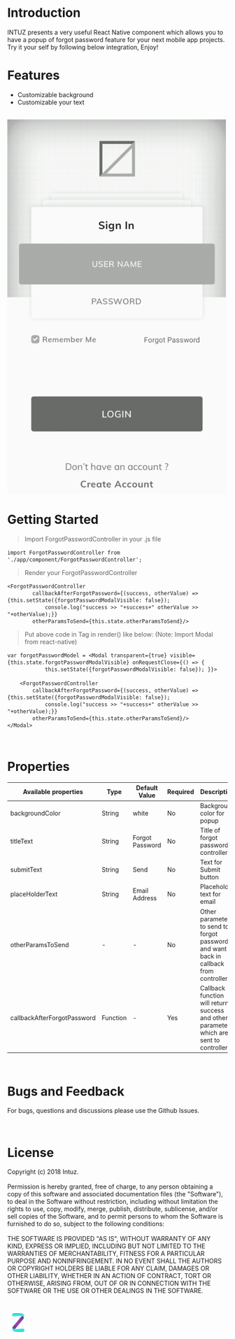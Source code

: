 <h1>Introduction</h1>
INTUZ presents a very useful React Native component which allows you to have a popup of forgot password feature for your next mobile app projects. Try it your self by following below integration, Enjoy!

<br>
<h1>Features</h1>

- Customizable background
- Customizable your text
 

<br>
<img src="Screenshots/forgot_password_gif.gif" width=500 alt="Screenshots/forgot_password.jpeg">

<h1>Getting Started</h1>

> Import ForgotPasswordController    in your .js file

```
import ForgotPasswordController from './app/component/ForgotPasswordController';   
```

> Render your ForgotPasswordController

```
<ForgotPasswordController 
        callbackAfterForgotPassword={(success, otherValue) => {this.setState({forgotPasswordModalVisible: false});
            console.log("success >> "+success+" otherValue >> "+otherValue);}} 
        otherParamsToSend={this.state.otherParamsToSend}/>  

```

> Put above code in <Modal> Tag in render() like below: (Note: Import Modal from react-native)

```
var forgotPasswordModel = <Modal transparent={true} visible={this.state.forgotPasswordModalVisible} onRequestClose={() => {
            this.setState({forgotPasswordModalVisible: false}); }}>
            
    <ForgotPasswordController 
        callbackAfterForgotPassword={(success, otherValue) => {this.setState({forgotPasswordModalVisible: false});
            console.log("success >> "+success+" otherValue >> "+otherValue);}} 
        otherParamsToSend={this.state.otherParamsToSend}/>        
</Modal>
```
<br>
<h1>Properties</h1>

| Available properties | Type | Default Value | Required | Description |
|--------------------------|------------------------|-------------------------------|----------|-------------------------------------------------------------------------------------------------------------------------------------------------------------------------|
| backgroundColor | String | white | No | Background color for popup |
| titleText | String  | Forgot Password | No | Title of forgot password controller |
| submitText | String | Send | No | Text for Submit button |
| placeHolderText | String | Email Address | No | Placeholder text for email |
| otherParamsToSend | - | - | No | Other parameters to send to forgot password and want it back in callback from controller |
| callbackAfterForgotPassword | Function | - | Yes | Callback function will return success and other parameters which are sent to controller |

<br>
<h1>Bugs and Feedback</h1>

For bugs, questions and discussions please use the Github Issues.

<br>
<h1>License</h1>

Copyright (c) 2018 Intuz.
<br><br>
Permission is hereby granted, free of charge, to any person obtaining a copy of this software and associated documentation files (the "Software"), to deal in the Software without restriction, including without limitation the rights to use, copy, modify, merge, publish, distribute, sublicense, and/or sell copies of the Software, and to permit persons to whom the Software is furnished to do so, subject to the following conditions:
<br><br>
THE SOFTWARE IS PROVIDED "AS IS", WITHOUT WARRANTY OF ANY KIND, EXPRESS OR IMPLIED, INCLUDING BUT NOT LIMITED TO THE WARRANTIES OF MERCHANTABILITY, FITNESS FOR A PARTICULAR PURPOSE AND NONINFRINGEMENT. IN NO EVENT SHALL THE AUTHORS OR COPYRIGHT HOLDERS BE LIABLE FOR ANY CLAIM, DAMAGES OR OTHER LIABILITY, WHETHER IN AN ACTION OF CONTRACT, TORT OR OTHERWISE, ARISING FROM, OUT OF OR IN CONNECTION WITH THE SOFTWARE OR THE USE OR OTHER DEALINGS IN THE SOFTWARE.

<h1></h1>
<a href="http://www.intuz.com">
<img src="Screenshots/logo.jpg">
</a>
